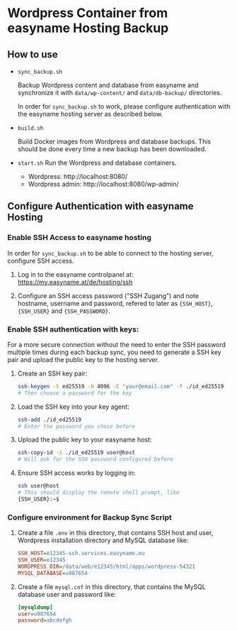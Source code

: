 # Wordpress Container from easyname Hosting Backup

## How to use

- `sync_backup.sh`

  Backup Wordpress content and database from easyname and synchronize it with
  `data/wp-content/` and `data/db-backup/` directories.

  In order for `sync_backup.sh` to work, please configure authentication with
  the easyname hosting server as described below.

- `build.sh`

  Build Docker images from Wordpress and database backups.
  This should be done every time a new backup has been downloaded.

- `start.sh`
  Run the Wordpress and database containers.

  - Wordpress: http://localhost:8080/
  - Wordpress admin: http://localhost:8080/wp-admin/

## Configure Authentication with easyname Hosting

### Enable SSH Access to easyname hosting

In order for `sync_backup.sh` to be able to connect to the hosting server,
configure SSH access.

1.  Log in to the easyname controlpanel at:
    https://my.easyname.at/de/hosting/ssh

2.  Configure an SSH access password ("SSH Zugang") and note hostname,
    username and password, refered to later as `{SSH_HOST}`, `{SSH_USER}` and
    `{SSH_PASSWORD}`.

### Enable SSH authentication with keys:

For a more secure connection without the need to enter the SSH password multiple
times during each backup sync, you need to generate a SSH key pair and upload
the public key to the hosting server.

1.  Create an SSH key pair:

    ```bash
    ssh-keygen -t ed25519 -b 4096 -C "your@email.com" -f ./id_ed25519
    # Then choose a password for the key
    ```

2.  Load the SSH key into your key agent:

    ```bash
    ssh-add ./id_ed25519
    # Enter the password you chose before
    ```

3.  Upload the public key to your easyname host:

    ```bash
    ssh-copy-id -i ./id_ed25519 user@host
    # Will ask for the SSH password configured before
    ```

4.  Ensure SSH access works by logging in:

    ```bash
    ssh user@host
    # This should display the remote shell prompt, like
    {SSH_USER}:~$
    ```

### Configure environment for Backup Sync Script

1.  Create a file `.env` in this directory, that contains SSH host and
    user, Wordpress installation directory and MySQL database like:

    ```ini
    SSH_HOST=e12345-ssh.services.easyname.eu
    SSH_USER=e12345
    WORDPRESS_DIR=/data/web/e12345/html/apps/wordpress-54321
    MYSQL_DATABASE=u987654
    ```

2.  Create a file `mysql.cnf` in this directory, that contains the MySQL
    database user and password like:

    ```ini
    [mysqldump]
    user=u987654
    password=abcdefgh
    ```
